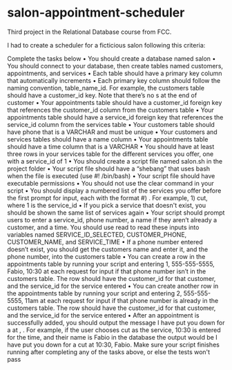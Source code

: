# salon-appointment-scheduler
Third project in the Relational Database course from FCC.

I had to create a scheduler for a ficticious salon following this criteria:

Complete the tasks below
•	You should create a database named salon
•	You should connect to your database, then create tables named customers, appointments, and services
•	Each table should have a primary key column that automatically increments
•	Each primary key column should follow the naming convention, table_name_id. For example, the customers table should have a customer_id key. Note that there’s no s at the end of customer
•	Your appointments table should have a customer_id foreign key that references the customer_id column from the customers table
•	Your appointments table should have a service_id foreign key that references the service_id column from the services table
•	Your customers table should have phone that is a VARCHAR and must be unique
•	Your customers and services tables should have a name column
•	Your appointments table should have a time column that is a VARCHAR
•	You should have at least three rows in your services table for the different services you offer, one with a service_id of 1
•	You should create a script file named salon.sh in the project folder
•	Your script file should have a “shebang” that uses bash when the file is executed (use #! /bin/bash)
•	Your script file should have executable permissions
•	You should not use the clear command in your script
•	You should display a numbered list of the services you offer before the first prompt for input, each with the format #) <service>. For example, 1) cut, where 1 is the service_id
•	If you pick a service that doesn't exist, you should be shown the same list of services again
•	Your script should prompt users to enter a service_id, phone number, a name if they aren’t already a customer, and a time. You should use read to read these inputs into variables named SERVICE_ID_SELECTED, CUSTOMER_PHONE, CUSTOMER_NAME, and SERVICE_TIME
•	If a phone number entered doesn’t exist, you should get the customers name and enter it, and the phone number, into the customers table
•	You can create a row in the appointments table by running your script and entering 1, 555-555-5555, Fabio, 10:30 at each request for input if that phone number isn’t in the customers table. The row should have the customer_id for that customer, and the service_id for the service entered
•	You can create another row in the appointments table by running your script and entering 2, 555-555-5555, 11am at each request for input if that phone number is already in the customers table. The row should have the customer_id for that customer, and the service_id for the service entered
•	After an appointment is successfully added, you should output the message I have put you down for a <service> at <time>, <name>. For example, if the user chooses cut as the service, 10:30 is entered for the time, and their name is Fabio in the database the output would be I have put you down for a cut at 10:30, Fabio. Make sure your script finishes running after completing any of the tasks above, or else the tests won't pass
